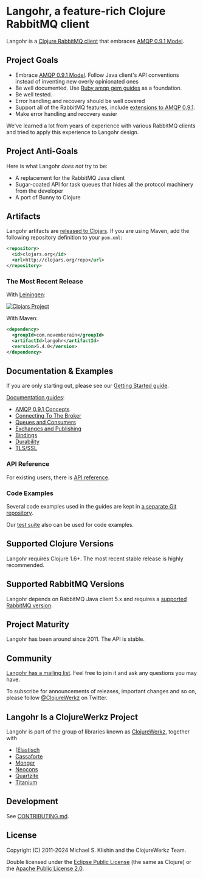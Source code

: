 # Langohr, a feature-rich Clojure RabbitMQ client

Langohr is a [Clojure RabbitMQ client](http://clojurerabbitmq.info) that embraces [AMQP 0.9.1 Model](http://www.rabbitmq.com/tutorials/amqp-concepts.html).


## Project Goals

 * Embrace [AMQP 0.9.1 Model](http://www.rabbitmq.com/tutorials/amqp-concepts.html). Follow Java client's API conventions instead of inventing new overly opinionated ones
 * Be well documented. Use [Ruby amqp gem guides](http://rubyamqp.info) as a foundation.
 * Be well tested.
 * Error handling and recovery should be well covered
 * Support all of the RabbitMQ features, include [extensions to AMQP 0.9.1](http://www.rabbitmq.com/extensions.html).
 * Make error handling and recovery easier

We've learned a lot from years of experience with various RabbitMQ clients
and tried to apply this experience to Langohr design.

## Project Anti-Goals

Here is what Langohr *does not* try to be:

 * A replacement for the RabbitMQ Java client
 * Sugar-coated API for task queues that hides all the protocol machinery from the developer
 * A port of Bunny to Clojure


## Artifacts

Langohr artifacts are [released to Clojars](https://clojars.org/com.novemberain/langohr). If you are using Maven, add the following repository
definition to your `pom.xml`:

``` xml
<repository>
  <id>clojars.org</id>
  <url>http://clojars.org/repo</url>
</repository>
```

### The Most Recent Release

With [Leiningen](http://leiningen.org):

[![Clojars Project](http://clojars.org/com.novemberain/langohr/latest-version.svg)](http://clojars.org/com.novemberain/langohr)


With Maven:

``` xml
<dependency>
  <groupId>com.novemberain</groupId>
  <artifactId>langohr</artifactId>
  <version>5.4.0</version>
</dependency>
```


## Documentation & Examples

If you are only starting out, please see our [Getting Started guide](http://clojurerabbitmq.info/articles/getting_started.html).

[Documentation guides](http://clojurerabbitmq.info):

 * [AMQP 0.9.1 Concepts](http://www.rabbitmq.com/tutorials/amqp-concepts.html)
 * [Connecting To The Broker](http://clojurerabbitmq.info/articles/connecting.html)
 * [Queues and Consumers](http://clojurerabbitmq.info/articles/queues.html)
 * [Exchanges and Publishing](http://clojurerabbitmq.info/articles/exchanges.html)
 * [Bindings](http://clojurerabbitmq.info/articles/bindings.html)
 * [Durability](http://clojurerabbitmq.info/articles/durability.html)
 * [TLS/SSL](http://clojurerabbitmq.info/articles/tls.html)


### API Reference

For existing users, there is [API reference](http://https://michaelklishin.github.io/langohr/index.html).


### Code Examples

Several code examples used in the guides are kept in [a separate Git repository](https://github.com/clojurewerkz/langohr.examples).

Our [test suite](https://github.com/michaelklishin/langohr/tree/master/test/langohr/test) also can be used for code examples.


## Supported Clojure Versions

Langohr requires Clojure 1.6+. The most recent
stable release is highly recommended.


## Supported RabbitMQ Versions

Langohr depends on RabbitMQ Java client 5.x and requires
a [supported RabbitMQ version](https://www.rabbitmq.com/versions.html).


## Project Maturity

Langohr has been around since 2011. The API is stable.



## Community

[Langohr has a mailing
list](https://groups.google.com/forum/#!forum/clojure-rabbitmq). Feel
free to join it and ask any questions you may have.

To subscribe for announcements of releases, important changes and so
on, please follow [@ClojureWerkz](https://twitter.com/#!/clojurewerkz)
on Twitter.


## Langohr Is a ClojureWerkz Project

Langohr is part of the group of libraries known as [ClojureWerkz](http://clojurewerkz.org), together with

 * [[Elastisch](https://github.com/clojurewerkz/elastisch)
 * [Cassaforte](https://github.com/clojurewerkz/cassaforte)
 * [Monger](https://github.com/clojurewerkz/monger)
 * [Neocons](https://github.com/clojurewerkz/neocons)
 * [Quartzite](https://github.com/clojurewerkz/quartize)
 * [Titanium](https://github.com/clojurewerkz/titanium)


## Development

See [CONTRIBUTING.md](https://github.com/michaelklishin/langohr/blob/master/CONTRIBUTING.md).


## License

Copyright (C) 2011-2024 Michael S. Klishin and the ClojureWerkz Team.

Double licensed under the [Eclipse Public License](http://www.eclipse.org/legal/epl-v10.html) (the same as Clojure) or
the [Apache Public License 2.0](http://www.apache.org/licenses/LICENSE-2.0.html).
